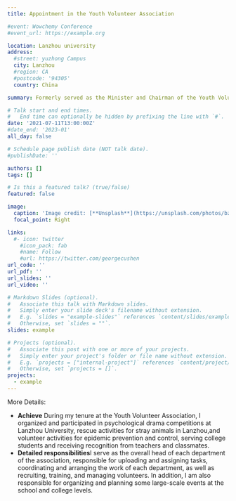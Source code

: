 ```yaml
---
title: Appointment in the Youth Volunteer Association

#event: Wowchemy Conference
#event_url: https://example.org

location: Lanzhou university
address:
  #street: yuzhong Campus
  city: Lanzhou
  #region: CA
  #postcode: '94305'
  country: China

summary: Formerly served as the Minister and Chairman of the Youth Volunteer Association, as well as the Propaganda Committee Member of the Radio and Television Class.

# Talk start and end times.
#   End time can optionally be hidden by prefixing the line with `#`.
date: '2021-07-11T13:00:00Z'
#date_end: '2023-01'
all_day: false

# Schedule page publish date (NOT talk date).
#publishDate: ''

authors: []
tags: []

# Is this a featured talk? (true/false)
featured: false

image:
  caption: 'Image credit: [**Unsplash**](https://unsplash.com/photos/bzdhc5b3Bxs)'
  focal_point: Right

links:
  #- icon: twitter
    #icon_pack: fab
    #name: Follow
    #url: https://twitter.com/georgecushen
url_code: ''
url_pdf: ''
url_slides: ''
url_video: ''

# Markdown Slides (optional).
#   Associate this talk with Markdown slides.
#   Simply enter your slide deck's filename without extension.
#   E.g. `slides = "example-slides"` references `content/slides/example-slides.md`.
#   Otherwise, set `slides = ""`.
slides: example

# Projects (optional).
#   Associate this post with one or more of your projects.
#   Simply enter your project's folder or file name without extension.
#   E.g. `projects = ["internal-project"]` references `content/project/deep-learning/index.md`.
#   Otherwise, set `projects = []`.
projects:
  - example
---
```

More Details:
- **Achieve** During my tenure at the Youth Volunteer Association, I organized and participated in psychological drama competitions at Lanzhou University, rescue activities for stray animals in Lanzhou,and volunteer activities for epidemic prevention and control, serving college students and receiving recognition from teachers and classmates.
- **Detailed responsibilities**I serve as the overall head of each department of the association, responsible for uploading and assigning tasks, coordinating and arranging the work of each department, as well as recruiting, training, and managing volunteers. In addition, I am also responsible for organizing and planning some large-scale events at the school and college levels.
